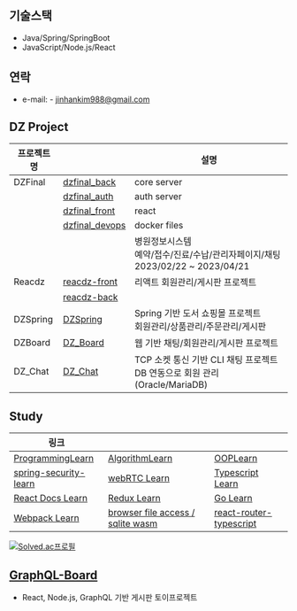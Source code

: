 
## 기술스택
- Java/Spring/SpringBoot
- JavaScript/Node.js/React

## 연락
- e-mail: - jinhankim988@gmail.com

## DZ Project
| 프로젝트명 |     | 설명 |
|------------|-------------|------|
| DZFinal | [dzfinal_back](https://github.com/jhkim988/dzfinal_back) | core server |
|  | [dzfinal_auth](https://github.com/jhkim988/dzfinal_auth) | auth server |
|  | [dzfinal_front](https://github.com/jhkim988/dzfinal_front) | react |
|  | [dzfinal_devops](https://github.com/jhkim988/devops) | docker files |
|  |  |병원정보시스템 <br> 예약/접수/진료/수납/관리자페이지/채팅  <br> 2023/02/22 ~ 2023/04/21| 
| Reacdz | [reacdz-front](https://github.com/jhkim988/reacdz-front) | 리액트 회원관리/게시판 프로젝트 |
|  | [reacdz-back](https://github.com/jhkim988/reacdz-back) |  |
| DZSpring | [DZSpring](https://github.com/jhkim988/DZSpring) | Spring 기반 도서 쇼핑몰 프로젝트 <br> 회원관리/상품관리/주문관리/게시판|
| DZBoard | [DZ_Board](https://github.com/jhkim988/DZBoard) | 웹 기반 채팅/회원관리/게시판 프로젝트 |
| DZ_Chat | [DZ_Chat](https://github.com/jhkim988/DZ_Chat) | TCP 소켓 통신 기반 CLI 채팅 프로젝트 <br> DB 연동으로 회원 관리(Oracle/MariaDB)|
## Study
|  링크  |      |      |
|------|------|------|
| [ProgrammingLearn](https://github.com/jhkim988/ProgrammingLearn) | [AlgorithmLearn](https://github.com/jhkim988/AlgorithmLearn)      | [OOPLearn](https://github.com/jhkim988/OOPLearn)       |
| [spring-security-learn](https://github.com/jhkim988/spring-security-learn) |  [webRTC Learn](https://github.com/jhkim988/web_rtc_learn) | [Typescript Learn](https://github.com/jhkim988/typescript-learn) |
| [React Docs Learn](https://github.com/jhkim988/react-docs-learn) | [Redux Learn](https://github.com/jhkim988/redux-learn)   | [Go Learn](https://github.com/jhkim988/go-learn) |
| [Webpack Learn](https://github.com/jhkim988/webpack-learn) | [browser file access / sqlite wasm](https://github.com/jhkim988/sqlite-wasm-demo)| [react-router-typescript](https://github.com/jhkim988/react-router-typescript)|





[![Solved.ac프로필](http://mazassumnida.wtf/api/v2/generate_badge?boj=fccva)](https://solved.ac/fccva)

## [GraphQL-Board](https://github.com/jhkim988/Graphql-Board)
- React, Node.js, GraphQL 기반 게시판 토이프로젝트
